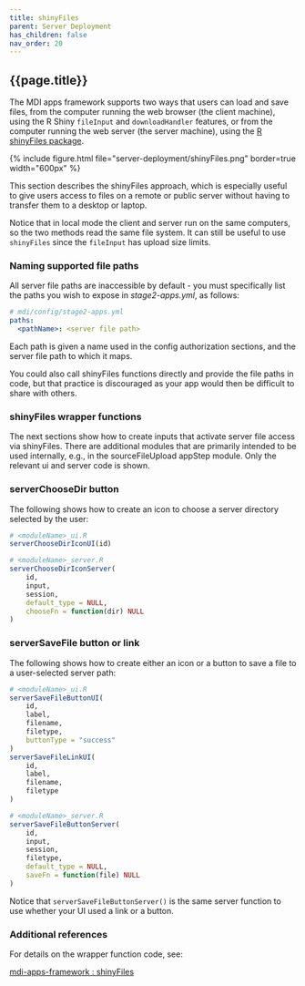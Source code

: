 ```yaml
---
title: shinyFiles
parent: Server Deployment
has_children: false
nav_order: 20
---
```


## {{page.title}}

The MDI apps framework supports two ways that users 
can load and save files, from the computer running the web 
browser (the client machine), using the R Shiny
`fileInput` and `downloadHandler` features, or from the computer running
the web server (the server machine), using the 
[R shinyFiles package](https://cran.r-project.org/web/packages/shinyFiles/index.html).

{% include figure.html file="server-deployment/shinyFiles.png" border=true width="600px" %}

This section describes the shinyFiles approach,
which is especially useful to give users access to 
files on a remote or public server without having to 
transfer them to a desktop or laptop.

Notice that in local mode the client and server run
on the same computers, so the two methods read the same
file system. It can still be useful to use 
`shinyFiles` since the `fileInput` has upload size limits.

### Naming supported file paths

All server file paths are inaccessible by default - 
you must specifically list the paths you wish to
expose in _stage2-apps.yml_, as follows:

```yml
# mdi/config/stage2-apps.yml
paths:
  <pathName>: <server file path>
```

Each path is given a name used in the config authorization
sections, and the server file path to which it maps.

You could also call shinyFiles functions directly
and provide the file paths in code, but that practice is discouraged
as your app would then be difficult to share with others.

### shinyFiles wrapper functions

The next sections show how to create inputs that 
activate server file access via shinyFiles. There are additional
modules that are primarily intended to be used internally, e.g.,
in the sourceFileUpload appStep module. Only the relevant
ui and server code is shown.

### serverChooseDir button

The following shows how to create an icon to choose a server directory
selected by the user:

```r
# <moduleName>_ui.R
serverChooseDirIconUI(id)
```

```r
# <moduleName>_server.R
serverChooseDirIconServer(
    id, 
    input, 
    session,
    default_type = NULL,
    chooseFn = function(dir) NULL
)
```

### serverSaveFile button or link

The following shows how to create either an icon or a button
to save a file to a user-selected server path:

```r
# <moduleName>_ui.R
serverSaveFileButtonUI(
    id, 
    label, 
    filename, 
    filetype, 
    buttonType = "success"
)
serverSaveFileLinkUI(
    id, 
    label, 
    filename, 
    filetype
)
```

```r
# <moduleName>_server.R
serverSaveFileButtonServer(
    id, 
    input, 
    session, 
    filetype,
    default_type = NULL,
    saveFn = function(file) NULL
)
```

Notice that `serverSaveFileButtonServer()` is the same server function to use whether
your UI used a link or a button.

### Additional references

For details on the wrapper function code, see:

[mdi-apps-framework : shinyFiles](https://github.com/MiDataInt/mdi-apps-framework/blob/main/shiny/shared/session/utilities/shinyFiles.R)
